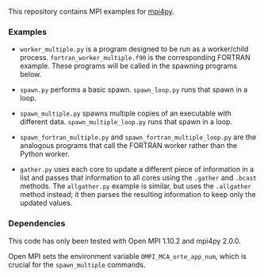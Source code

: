 This repository contains MPI examples for [mpi4py](https://bitbucket.org/mpi4py/mpi4py).

### Examples

* `worker_multiple.py` is a program designed to be run as a worker/child process. `fortran_worker_multiple.f90` is the corresponding FORTRAN example. These programs will be called in the spawning programs below.

* `spawn.py` performs a basic spawn. `spawn_loop.py` runs that spawn in a loop.

* `spawn_multiple.py` spawns multiple copies of an executable with different data. `spawn_multiple_loop.py` runs that spawn in a loop.

* `spawn_fortran_multiple.py` and `spawn_fortran_multiple_loop.py` are the analogous programs that call the FORTRAN worker rather than the Python worker.

* `gather.py` uses each core to update a different piece of information in a list and passes that information to all cores using the `.gather` and `.bcast` methods.  The `allgather.py` example is similar, but uses the `.allgather` method instead; it then parses the resulting information to keep only the updated values.

### Dependencies

This code has only been tested with Open MPI 1.10.2 and mpi4py 2.0.0.

Open MPI sets the environment variable `OMPI_MCA_orte_app_num`, which is crucial for the `spawn_multiple` commands.

